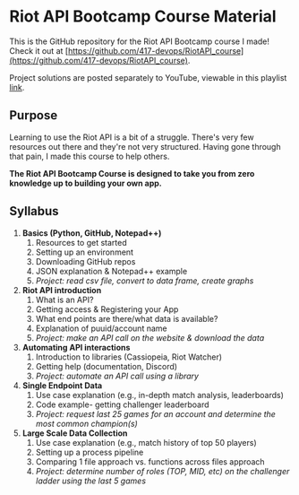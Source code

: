 # Riot API Bootcamp Course Material
This is the GitHub repository for the Riot API Bootcamp course I made! Check it out at [https://github.com/417-devops/RiotAPI_course](https://github.com/417-devops/RiotAPI_course).

Project solutions are posted separately to YouTube, viewable in this playlist [link](https://youtube.com/playlist?list=PL-ytr5d8yHD6-PuDkCCULIcqV63ucZT5v).

## Purpose
Learning to use the Riot API is a bit of a struggle. There's very few resources out there and they're not very structured. Having gone through that pain, I made this course to help others.

**The Riot API Bootcamp Course is designed to take you from zero knowledge up to building your own app.**


## Syllabus
<ol>
  <li> <b>Basics (Python, GitHub, Notepad++) </b>
    <ol>
      <li> Resources to get started </li>
      <li> Setting up an environment </li>
      <li> Downloading GitHub repos </li>
      <li> JSON explanation & Notepad++ example </li>
      <li> <i>Project: read csv file, convert to data frame, create graphs</i> </li>
    </ol>
  </li>
  <li> <b>Riot API introduction </b>
    <ol>
      <li> What is an API? </li>
      <li> Getting access & Registering your App </li>
      <li> What end points are there/what data is available? </li>
      <li> Explanation of puuid/account name </li>
      <li> <i>Project: make an API call on the website & download the data </i> </li>
    </ol>
  </li>
  <li> <b>Automating API interactions </b>
    <ol>
      <li> Introduction to libraries (Cassiopeia, Riot Watcher) </li>
      <li> Getting help (documentation, Discord) </li>
      <li> <i> Project: automate an API call using a library </i> </li>
    </ol>
  </li>
  <li> <b>Single Endpoint Data </b>
    <ol>
      <li> Use case explanation (e.g., in-depth match analysis, leaderboards) </li>
      <li> Code example- getting challenger leaderboard </li>
      <li> <i> Project: request last 25 games for an account and determine the most common champion(s) </i> </li>
    </ol>
  </li>
 <li> <b> Large Scale Data Collection </b>
    <ol>
      <li> Use case explanation (e.g., match history of top 50 players) </li>
      <li> Setting up a process pipeline </li>
      <li> Comparing 1 file approach vs. functions across files approach </li>
      <li> <i> Project: determine number of roles (TOP, MID, etc) on the challenger ladder using the last 5 games </i> </li>
    </ol>
  </li> 
</ol>
